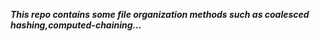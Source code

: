 <p><b><i>This repo contains some file organization methods such as coalesced hashing,computed-chaining...</i></b></p>
